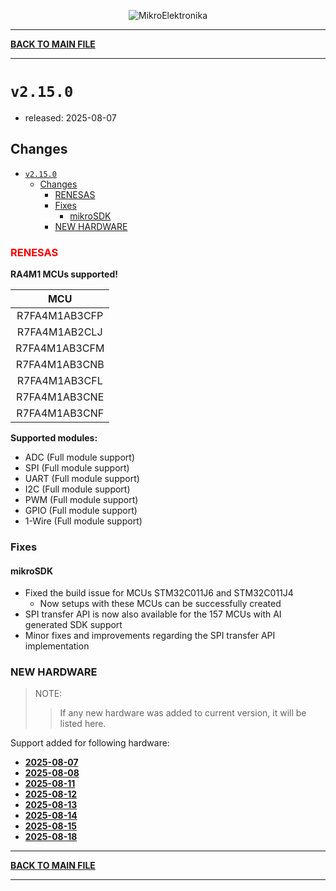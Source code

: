 <p align="center">
  <img src="http://www.mikroe.com/img/designs/beta/logo_small.png?raw=true" alt="MikroElektronika"/>
</p>

---

**[BACK TO MAIN FILE](../../changelog.md)**

---

# `v2.15.0`

+ released: 2025-08-07

## Changes

- [`v2.15.0`](#v2150)
  - [Changes](#changes)
    - [RENESAS](#renesas)
    - [Fixes](#fixes)
      - [mikroSDK](#mikrosdk)
    - [NEW HARDWARE](#new-hardware)

### <font color=red>RENESAS</font>

**RA4M1 MCUs supported!**

|       MCU       |
|  :------------: |
|  R7FA4M1AB3CFP  |
|  R7FA4M1AB2CLJ  |
|  R7FA4M1AB3CFM  |
|  R7FA4M1AB3CNB  |
|  R7FA4M1AB3CFL  |
|  R7FA4M1AB3CNE  |
|  R7FA4M1AB3CNF  |

**Supported modules:**

+ ADC (Full module support)
+ SPI (Full module support)
+ UART (Full module support)
+ I2C (Full module support)
+ PWM (Full module support)
+ GPIO (Full module support)
+ 1-Wire (Full module support)

### Fixes

#### mikroSDK

- Fixed the build issue for MCUs STM32C011J6 and STM32C011J4
  - Now setups with these MCUs can be successfully created
- SPI transfer API is now also available for the 157 MCUs with AI generated SDK support
- Minor fixes and improvements regarding the SPI transfer API implementation

### NEW HARDWARE

> NOTE:
>> If any new hardware was added to current version, it will be listed here.

Support added for following hardware:

+ **[2025-08-07](./new_hw/2025-08-07.md)**
+ **[2025-08-08](./new_hw/2025-08-08.md)**
+ **[2025-08-11](./new_hw/2025-08-11.md)**
+ **[2025-08-12](./new_hw/2025-08-12.md)**
+ **[2025-08-13](./new_hw/2025-08-13.md)**
+ **[2025-08-14](./new_hw/2025-08-14.md)**
+ **[2025-08-15](./new_hw/2025-08-15.md)**
+ **[2025-08-18](./new_hw/2025-08-18.md)**

---

**[BACK TO MAIN FILE](../../changelog.md)**

---

